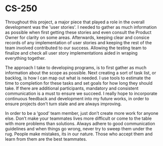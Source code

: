 # CS-250

  

  Throughout this project, a major piece that played a role in the overall development was the 'user stories'. I needed to gather as much information as possible when first getting these stories and even consult the Product Owner for clarity on some areas. Afterwards, keeping clear and consice records of any implementation of user stories and keeping the rest of the team involved contributed to our success. Allowing the testing team to finalize and check all user story implementations aided in wraping everything together.  

  The approach I take to developing programs, is to first gather as much information about the scope as possible. Next creating a sort of task list, or backlog, is how I can map out what is needed. I use tools to estimate the time to completion for these tasks and set goals for how long they should take. If there are additional participants, mandatory and consistent communication is a must to ensure we succeed. I really hope to incorporate continuous feedback and development into my future works, in order to ensure projects don't turn stale and are always improving. 

  In order to be a ‘good’ team member, just don’t create more work for anyone else. Don’t make your teammates lives more difficult or come to the table with more problems than solutions. Always adhere to good communication guidelines and when things go wrong, never try to sweep them under the rug. People make mistakes, its in our nature. Those who accept them and learn from them are the best teammates. 

   
